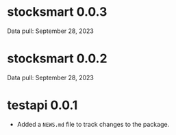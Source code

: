 # stocksmart 0.0.3

Data pull: September 28, 2023

# stocksmart 0.0.2

Data pull: September 28, 2023

# testapi 0.0.1


* Added a `NEWS.md` file to track changes to the package.
